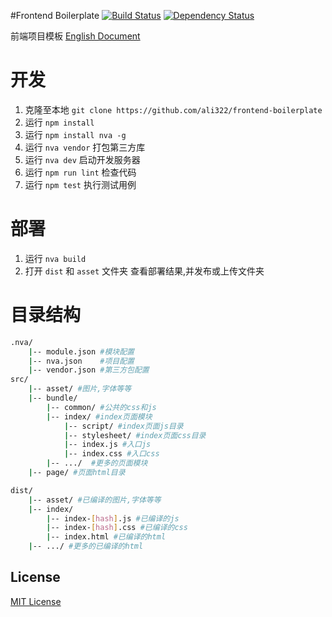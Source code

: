 #Frontend Boilerplate
[![Build Status](https://travis-ci.org/ali322/frontend-boilerplate.svg?branch=master)](https://travis-ci.org/ali322/frontend-boilerplate)
[![Dependency Status](https://gemnasium.com/badges/github.com/ali322/frontend-boilerplate.svg)](https://gemnasium.com/github.com/ali322/frontend-boilerplate)

前端项目模板 [English Document](./README.md)

开发
===

1. 克隆至本地 `git clone https://github.com/ali322/frontend-boilerplate`
2. 运行 `npm install`
3. 运行 `npm install nva -g`
4. 运行 `nva vendor` 打包第三方库
5. 运行 `nva dev` 启动开发服务器
6. 运行 `npm run lint` 检查代码
7. 运行 `npm test` 执行测试用例

部署
===

1. 运行 `nva build`
2. 打开 `dist` 和 `asset` 文件夹 查看部署结果,并发布或上传文件夹

目录结构
===

```sh
.nva/
    |-- module.json #模块配置
    |-- nva.json    #项目配置
    |-- vendor.json #第三方包配置
src/
    |-- asset/ #图片,字体等等
    |-- bundle/
        |-- common/ #公共的css和js
        |-- index/ #index页面模块
            |-- script/ #index页面js目录
            |-- stylesheet/ #index页面css目录
            |-- index.js #入口js
            |-- index.css #入口css
        |-- .../  #更多的页面模块
    |-- page/ #页面html目录

dist/
    |-- asset/ #已编译的图片,字体等等
    |-- index/
        |-- index-[hash].js #已编译的js
        |-- index-[hash].css #已编译的css
        |-- index.html #已编译的html
    |-- .../ #更多的已编译的html
```


## License

[MIT License](http://en.wikipedia.org/wiki/MIT_License)
